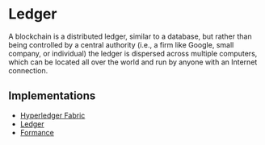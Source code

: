# Ledger

A blockchain is a distributed ledger, similar to a database, but rather than being controlled by a central authority (i.e., a firm like Google, small company, or individual) the ledger is dispersed across multiple computers, which can be located all over the world and run by anyone with an Internet connection.

## Implementations

- [Hyperledger Fabric](https://github.com/hyperledger/fabric)
- [Ledger](https://github.com/ledger/ledger)
- [Formance](https://formance.com/)

<!--
https://github.com/XRPLF/rippled
https://github.com/ConsenSys/quorum
-->

